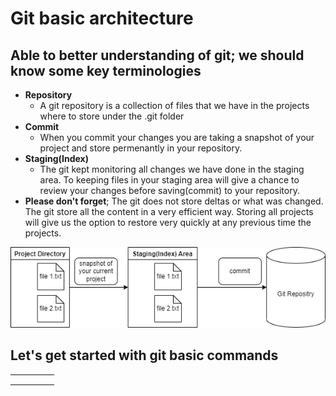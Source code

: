 # Git basic architecture

## Able to better understanding of git; we should know some key terminologies

- **Repository**
  - A git repository is a collection of files that we have in the projects where to store under the .git folder
- **Commit**
  - When you commit your changes you are taking a snapshot of your project and store permenantly in your repository.
- **Staging(Index)**
  - The git kept monitoring all changes we have done in the staging area. To keeping files in your staging area will give a chance to review your changes before saving(commit) to your repository.
- **Please don't forget**; The git does not store deltas or what was changed. The git store all the content in a very efficient way. Storing all projects will give us the option to restore very quickly at any previous time the projects.

![Git workflow](/git-workflow.png)

## Let's get started with git basic commands

|   |   |   |   |   |
|---|---|---|---|---|
|   |   |   |   |   |
|   |   |   |   |   |
|   |   |   |   |   |
